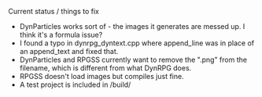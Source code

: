 Current status / things to fix
- DynParticles works sort of - the images it generates are messed up. I think it's a formula issue?
- I found a typo in dynrpg_dyntext.cpp where append_line was in place of an append_text and fixed that.
- DynParticles and RPGSS currently want to remove the ".png" from the filename, which is different from what DynRPG does.
- RPGSS doesn't load images but compiles just fine.
- A test project is included in /build/
